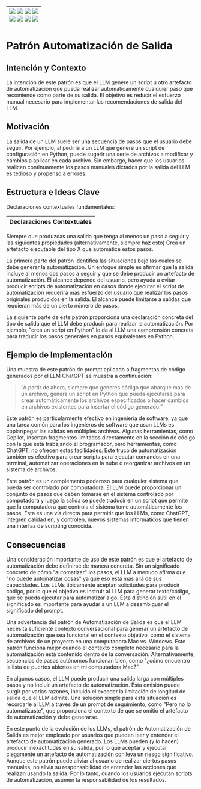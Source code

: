 <div align=right>

|[![](https://img.shields.io/badge/-Inicio-FFF?style=flat&logo=Emlakjet&logoColor=black)](/README.md) [![](https://img.shields.io/badge/-Introducción-FFF?style=flat&logo=abbrobotstudio&logoColor=black)](/documentos/intro.md) [![](https://img.shields.io/badge/-Modelos_de_lenguaje-FFF?style=flat&logo=LiveChat&logoColor=black)](/documentos/LLMs.md) [![](https://img.shields.io/badge/-Panorámica-FFF?style=flat&logo=openstreetmap&logoColor=black)](/documentos/panoramica.md)<br>  [![](https://img.shields.io/badge/-Prompts-FFF?style=flat&logo=Proton&logoColor=black)](/documentos/prompts/README.md) [![](https://img.shields.io/badge/-Ing,_de_prompts-FFF?style=flat&logo=googleearthengine&logoColor=black)](/documentos/ingenieriaDePrompts/README.md) [![](https://img.shields.io/badge/-Patrones-FFF?style=flat&logo=textpattern&logoColor=black)](/documentos/ingenieriaDePrompts/patrones/README.md) [![](https://img.shields.io/badge/-Casos_de_uso-FFF?style=flat&logo=gitbook&logoColor=black)](/documentos/casosDeUso/README.md)|
|-:|

</div>

# Patrón Automatización de Salida

## Intención y Contexto

La intención de este patrón es que el LLM genere un script u otro artefacto de automatización que pueda realizar automáticamente cualquier paso que recomiende como parte de su salida. El objetivo es reducir el esfuerzo manual necesario para implementar las recomendaciones de salida del LLM.

## Motivación

La salida de un LLM suele ser una secuencia de pasos que el usuario debe seguir. Por ejemplo, al pedirle a un LLM que genere un script de configuración en Python, puede sugerir una serie de archivos a modificar y cambios a aplicar en cada archivo. Sin embargo, hacer que los usuarios realicen continuamente los pasos manuales dictados por la salida del LLM es tedioso y propenso a errores.

## Estructura e Ideas Clave

Declaraciones contextuales fundamentales:

|Declaraciones Contextuales
|-|
Siempre que produzcas una salida que tenga al menos un paso a seguir y las siguientes propiedades (alternativamente, siempre haz esto)
Crea un artefacto ejecutable del tipo X que automatice estos pasos.

La primera parte del patrón identifica las situaciones bajo las cuales se debe generar la automatización. Un enfoque simple es afirmar que la salida incluye al menos dos pasos a seguir y que se debe producir un artefacto de automatización. El alcance depende del usuario, pero ayuda a evitar producir scripts de automatización en casos donde ejecutar el script de automatización requerirá más esfuerzo del usuario que realizar los pasos originales producidos en la salida. El alcance puede limitarse a salidas que requieran más de un cierto número de pasos.

La siguiente parte de este patrón proporciona una declaración concreta del tipo de salida que el LLM debe producir para realizar la automatización. Por ejemplo, "crea un script en Python" le da al LLM una comprensión concreta para traducir los pasos generales en pasos equivalentes en Python.

## Ejemplo de Implementación

Una muestra de este patrón de prompt aplicado a fragmentos de código generados por el LLM ChatGPT se muestra a continuación:

> “A partir de ahora, siempre que generes código que abarque más de un archivo, genera un script en Python que pueda ejecutarse para crear automáticamente los archivos especificados o hacer cambios en archivos existentes para insertar el código generado.”

Este patrón es particularmente efectivo en ingeniería de software, ya que una tarea común para los ingenieros de software que usan LLMs es copiar/pegar las salidas en múltiples archivos. Algunas herramientas, como Copilot, insertan fragmentos limitados directamente en la sección de código con la que está trabajando el programador, pero herramientas, como ChatGPT, no ofrecen estas facilidades. Este truco de automatización también es efectivo para crear scripts para ejecutar comandos en una terminal, automatizar operaciones en la nube o reorganizar archivos en un sistema de archivos.

Este patrón es un complemento poderoso para cualquier sistema que pueda ser controlado por computadora. El LLM puede proporcionar un conjunto de pasos que deben tomarse en el sistema controlado por computadora y luego la salida se puede traducir en un script que permite que la computadora que controla el sistema tome automáticamente los pasos. Esta es una vía directa para permitir que los LLMs, como ChatGPT, integren calidad en, y controlen, nuevos sistemas informáticos que tienen una interfaz de scripting conocida.

## Consecuencias

Una consideración importante de uso de este patrón es que el artefacto de automatización debe definirse de manera concreta. Sin un significado concreto de cómo "automatizar" los pasos, el LLM a menudo afirma que "no puede automatizar cosas" ya que eso está más allá de sus capacidades. Los LLMs típicamente aceptan solicitudes para producir código, por lo que el objetivo es instruir al LLM para generar texto/código, que se pueda ejecutar para automatizar algo. Esta distinción sutil en el significado es importante para ayudar a un LLM a desambiguar el significado del prompt.

Una advertencia del patrón de Automatización de Salida es que el LLM necesita suficiente contexto conversacional para generar un artefacto de automatización que sea funcional en el contexto objetivo, como el sistema de archivos de un proyecto en una computadora Mac vs. Windows. Este patrón funciona mejor cuando el contexto completo necesario para la automatización está contenido dentro de la conversación. Alternativamente, secuencias de pasos autónomos funcionan bien, como "¿cómo encuentro la lista de puertos abiertos en mi computadora Mac?".

En algunos casos, el LLM puede producir una salida larga con múltiples pasos y no incluir un artefacto de automatización. Esta omisión puede surgir por varias razones, incluido el exceder la limitación de longitud de salida que el LLM admite. Una solución simple para esta situación es recordarle al LLM a través de un prompt de seguimiento, como "Pero no lo automatizaste", que proporciona el contexto de que se omitió el artefacto de automatización y debe generarse.

En este punto de la evolución de los LLMs, el patrón de Automatización de Salida es mejor empleado por usuarios que pueden leer y entender el artefacto de automatización generado. Los LLMs pueden (y lo hacen) producir inexactitudes en su salida, por lo que aceptar y ejecutar ciegamente un artefacto de automatización conlleva un riesgo significativo. Aunque este patrón puede aliviar al usuario de realizar ciertos pasos manuales, no alivia su responsabilidad de entender las acciones que realizan usando la salida. Por lo tanto, cuando los usuarios ejecutan scripts de automatización, asumen la responsabilidad de los resultados.
